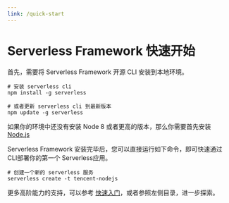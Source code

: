 ```yaml
---
link: /quick-start
---
```

# Serverless Framework 快速开始

首先，需要将 Serverless Framework 开源 CLI 安装到本地环境。

```
# 安装 serverless cli
npm install -g serverless

# 或者更新 serverless cli 到最新版本
npm update -g serverless
```

如果你的环境中还没有安装 Node 8 或者更高的版本，那么你需要首先安装 [Node.js](https://nodejs.org/zh-cn/download/)

Serverless Framework 安装完毕后，您可以直接运行如下命令，即可快速通过CLI部署你的第一个 Serverless应用。

```
# 创建一个新的 serverless 服务
serverless create -t tencent-nodejs
```

更多高阶能力的支持，可以参考 [快速入门](./providers/tencent/cli-reference/quick-start)，或者参照左侧目录，进一步探索。